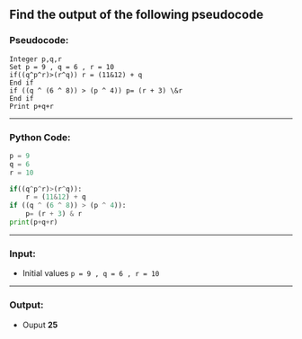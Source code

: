 ## Find the output of the following pseudocode

### Pseudocode:

```
Integer p,q,r
Set p = 9 , q = 6 , r = 10
if((q^p^r)>(r^q)) r = (11&12) + q
End if
if ((q ^ (6 ^ 8)) > (p ^ 4)) p= (r + 3) \&r
End if
Print p+q+r
```

---

### Python Code:

```python
p = 9
q = 6
r = 10

if((q^p^r)>(r^q)):
    r = (11&12) + q
if ((q ^ (6 ^ 8)) > (p ^ 4)):
    p= (r + 3) & r
print(p+q+r)


```

---

### Input:

- Initial values `p = 9 , q = 6 , r = 10`


---
### Output:



- Ouput **25**
